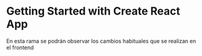 # Getting Started with Create React App
En esta rama se podrán observar los cambios habituales que se realizan en el frontend
